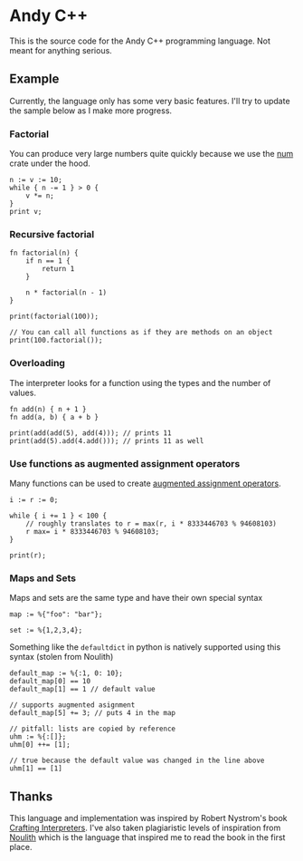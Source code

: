 # Andy C++

This is the source code for the Andy C++ programming language. Not meant for anything serious.

## Example

Currently, the language only has some very basic features. I'll try to update the sample below as I make more progress.

### Factorial

You can produce very large numbers quite quickly because we use the [num](https://docs.rs/num/latest/num/) crate under
the hood.

```ndc
n := v := 10;
while { n -= 1 } > 0 {
    v *= n;
}
print v;
```

### Recursive factorial

```ndc
fn factorial(n) {
    if n == 1 {
        return 1
    } 
    
    n * factorial(n - 1)
}

print(factorial(100));

// You can call all functions as if they are methods on an object
print(100.factorial());

```

### Overloading

The interpreter looks for a function using the types and the number of values.

```ndc
fn add(n) { n + 1 }
fn add(a, b) { a + b }

print(add(add(5), add(4))); // prints 11
print(add(5).add(4.add())); // prints 11 as well
```

### Use functions as augmented assignment operators

Many functions can be used to
create [augmented assignment operators](https://blog.vero.site/post/noulith#augmented-assignment).

```ndc
i := r := 0;

while { i += 1 } < 100 {
    // roughly translates to r = max(r, i * 8333446703 % 94608103)
    r max= i * 8333446703 % 94608103;
}

print(r);
```

### Maps and Sets

Maps and sets are the same type and have their own special syntax

```ndc
map := %{"foo": "bar"};

set := %{1,2,3,4};
```

Something like the `defaultdict` in python is natively supported using this syntax (stolen from Noulith)

```ndc
default_map := %{:1, 0: 10};
default_map[0] == 10
default_map[1] == 1 // default value

// supports augmented asignment
default_map[5] += 3; // puts 4 in the map

// pitfall: lists are copied by reference
uhm := %{:[]};
uhm[0] ++= [1];

// true because the default value was changed in the line above
uhm[1] == [1] 
```

## Thanks

This language and implementation was inspired by Robert Nystrom's
book [Crafting Interpreters](https://craftinginterpreters.com/). I've also taken
plagiaristic levels of inspiration from [Noulith](https://github.com/betaveros/noulith) which is the language that
inspired me to read the book in the
first place.
